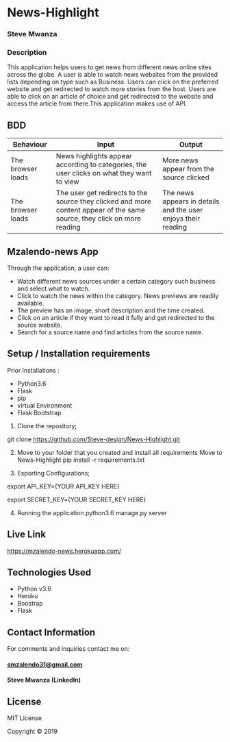 # News-Highlight

### Steve Mwanza

### Description

This application helps users to get news from different news online sites across the globe. A user is able to watch news websites from the provided lists depending on type such as Business. Users can click on the preferred website and get redirected to watch more stories from the host. Users are able to click on an article of choice and get redirected to the website and access the article from there.This application makes use of API.

## BDD
| Behaviour        | Input          | Output  |
|--------------- | ---------------- | ------------------ |
| The browser loads| News highlights appear according to categories, the user clicks on what they want to view| More news appear from the source clicked |
| The browser loads | The user get redirects to the source they clicked and more content appear of the same source, they click on more reading | The news appears in details and the user enjoys their reading |

## Mzalendo-news App

Through the application, a user can:

* Watch different news sources under a certain category such business and select what to watch.
* Click to watch the news within the category. News previews are readily available.
* The preview has an image, short description and the time created.
* Click on an article if they want to read it fully and get redirected to the source website.
* Search for a source name and find articles from the source name. 

## Setup / Installation requirements

Prior Installations :
* Python3.6
* Flask
* pip
* virtual Environment
* Flask Bootstrap


1. Clone the repository;

git clone https://github.com/Steve-design/News-Highlight.git

2. Move to your folder that you created and install all requirements
Move to News-Highlight
pip install -r requirements.txt

3. Exporting Configurations; 

export API_KEY={YOUR API_KEY HERE}
   
export SECRET_KEY={YOUR SECRET_KEY HERE}

4. Running the application
python3.6 manage.py server

## Live Link
   https://mzalendo-news.herokuapp.com/

   ## Technologies Used
* Python v3.6
* Heroku
* Boostrap
* Flask




## Contact Information

For comments and inquiries contact me on:

####  smzalendo31@gmail.com
####  Steve Mwanza (LinkedIn)



## License
MIT License

Copyright &copy; 2019 

